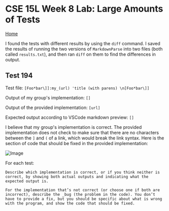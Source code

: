 # CSE 15L Week 8 Lab: Large Amounts of Tests
[Home](index.html)

I found the tests with different results by using the `diff` command. I saved the results of running the two versions of `MarkdownParse` into two files (both called `results.txt`), and then ran `diff` on them to find the differences in output.


## Test 194
Test file:
```[Foo*bar\]]:my_(url) 'title (with parens) \n[Foo*bar\]]```

Output of my group's implementation:
```[]```

Output of the provided implementation:
```[url]```

Expected output according to VSCode markdown preview:
```[]```

I believe that my group's implementation is correct. The provided implementation does not check to make sure that there are no characters between the `]` and `(` of a link, which would break the link syntax. Here is the section of code that should be fixed in the provided implementation:

![Image](week10_files/code_snip1.png)


For each test:

    Describe which implementation is correct, or if you think neither is correct, by showing both actual outputs and indicating what the expected output is.

    For the implementation that’s not correct (or choose one if both are incorrect), describe the _bug (the problem in the code). You don’t have to provide a fix, but you should be specific about what is wrong with the program, and show the code that should be fixed.